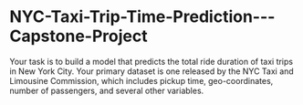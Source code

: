 # NYC-Taxi-Trip-Time-Prediction---Capstone-Project
Your task is to build a model that predicts the total ride duration of taxi trips in New York City. Your primary dataset is one released by the NYC Taxi and Limousine Commission, which includes pickup time, geo-coordinates, number of passengers, and several other variables.
